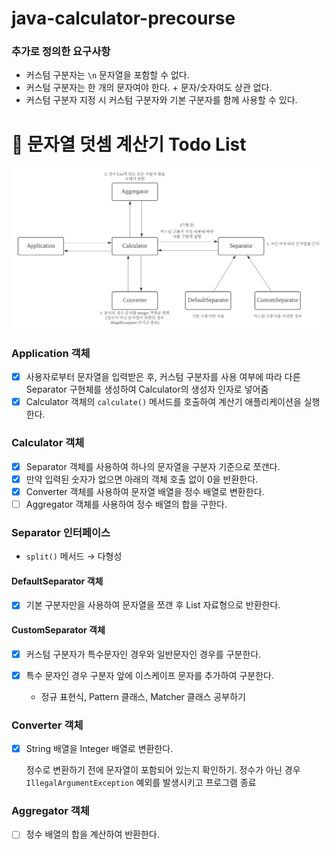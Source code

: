 # java-calculator-precourse

### 추가로 정의한 요구사항

- 커스텀 구분자는 `\n` 문자열을 포함할 수 없다.
- 커스텀 구분자는 한 개의 문자여야 한다. + 문자/숫자여도 상관 없다.
- 커스텀 구분자 지정 시 커스텀 구분자와 기본 구분자를 함께 사용할 수 있다.

# 🧮 문자열 덧셈 계산기 Todo List

![](./architecture.png)

### Application 객체

- [x] 사용자로부터 문자열을 입력받은 후, 커스텀 구분자를 사용 여부에 따라 다른 Separator 구현체를 생성하여 Calculator의 생성자 인자로 넣어줌
- [x] Calculator 객체의 `calculate()` 메서드를 호출하여 계산기 애플리케이션을 실행한다.

### Calculator 객체

- [x] Separator 객체를 사용하여 하나의 문자열을 구분자 기준으로 쪼갠다.
- [x] 만약 입력된 숫자가 없으면 아래의 객체 호출 없이 0을 반환한다.
- [x] Converter 객체를 사용하여 문자열 배열을 정수 배열로 변환한다.
- [ ] Aggregator 객체를 사용하여 정수 배열의 합을 구한다.

### Separator 인터페이스

- `split()` 메서드 → 다형성

#### DefaultSeparator 객체

- [x] 기본 구분자만을 사용하여 문자열을 쪼갠 후 List 자료형으로 반환한다.

#### CustomSeparator 객체

- [x] 커스텀 구분자가 특수문자인 경우와 일반문자인 경우를 구분한다.

- [x] 특수 문자인 경우 구분자 앞에 이스케이프 문자를 추가하여 구분한다.
  - 정규 표현식, Pattern 클래스, Matcher 클래스 공부하기

### Converter 객체

- [x] String 배열을 Integer 배열로 변환한다.

  정수로 변환하기 전에 문자열이 포함되어 있는지 확인하기. 정수가 아닌 경우 `IllegalArgumentException` 예외를 발생시키고 프로그램 종료

### Aggregator 객체

- [ ] 정수 배열의 합을 계산하여 반환한다.